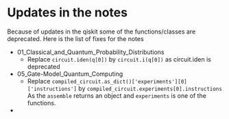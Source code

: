 # Updates in the notes 

Because of updates in the qiskit some of the functions/classes are deprecated. Here is the list of fixes for the notes

* 01_Classical_and_Quantum_Probability_Distributions
    * Replace `circuit.iden(q[0])` by `circuit.i(q[0])` as circuit.iden is deprecated
* 05_Gate-Model_Quantum_Computing
    * Replace `compiled_circuit.as_dict()['experiments'][0]['instructions']`  by `compiled_circuit.experiments[0].instructions` As the `assemble` returns an object and `experiments` is one of the functions.
* 
